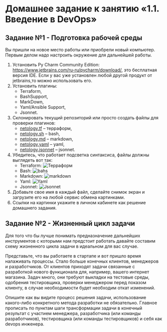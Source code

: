 # Домашнее задание к занятию «1.1. Введение в DevOps»

## Задание №1 - Подготовка рабочей среды

Вы пришли на новое место работы или приобрели новый компьютер.
Первым делом надо настроить окружение для дальнейшей работы. 

1. Установить Py Charm Community Edition: https://www.jetbrains.com/ru-ru/pycharm/download/, это бесплатная версия IDE. 
Если у вас уже установлен любой другой продукт от jetbrains,то можно использовать его. 
1. Установить плагины:
    - Terraform,
    - BashSupport,
    - MarkDown,
    - Yaml/Ansible Support,
    - Jsonnet.
1. Склонировать текущий репозиторий или просто создать файлы для проверки плагинов:
    - [netology.tf](netology.tf) – терраформ,
    - [netology.sh](netology.sh) – bash,
    - [netology.md](netology.md) – markdown, 
    - [netology.yaml](netology.yaml) – yaml,
    - [netology.jsonnet](netology.jsonnet) – jsonnet.
1. Убедитесь, что работает подсветка синтаксиса, файлы должны выглядеть вот так:
    - Terraform: ![Терраформ](img/terraform.png)
    - Bash: ![bahs](img/bash.png)
    - Markdown: ![markdown](img/markdown.png)
    - Yaml: ![Yaml](img/yaml.png)
    - Jsonnet: ![Jsonnet](img/jsonnet.png)
1. Добавьте свое имя в каждый файл, сделайте снимок экран и загрузите его на любой сервис обмена картинками.
1. Ссылки на картинки укажите в личном кабинете как решение домашнего задания. 

## Задание №2 - Жизненный цикл задачи

Для того что бы лучше понимать предназначение дальнейших инструментов с которыми нам предстоит работать давайте 
составим схему жизненного цикла задачи в идеальном для вас случае.

Представьте, что вы работаете в стартапе и вот пришло время налаживать процессы. Стало больше конечных клиентов, менеджеров и разработчиков. 
От клиентов приходят задачи связанные с разработкой нового функционала для, например, вашего интернет магазина. Задач много, 
они требуют выкладки на тестовые среды, одобрения тестировщика, проверки менеджером перед показом клиенту, в случае необходимости 
будет необходим откат изменений. 

Опишите как вы видите процесс решения задачи, использование какого-либо конкретного метода разработки не обязательно.
Главное прописать по пунктам шаги трансформации задачи в конечный результат с участием менеджера, разработчика (или команды разработчиков), 
тестировщика (или команды тестировщиков) и себя как devops инженера.

 
